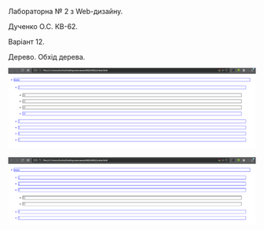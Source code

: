 Лабораторна № 2 з Web-дизайну.

Дученко О.С. КВ-62.

Варіант 12.

Дерево. Обхід дерева.

![21](./21.png)

![22](./22.png)
